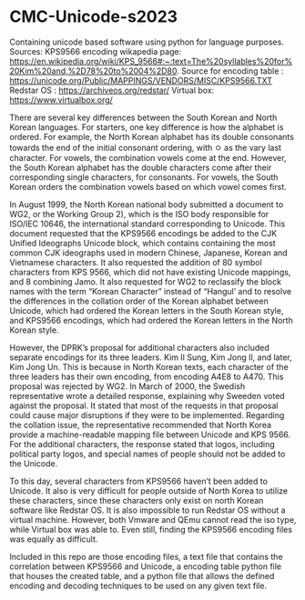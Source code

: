 # CMC-Unicode-s2023
Containing unicode based software using python for language purposes. 
Sources: KPS9566 encoding wikapedia page: https://en.wikipedia.org/wiki/KPS_9566#:~:text=The%20syllables%20for%20Kim%20and,%2D78%20to%2004%2D80.
         Source for encoding table : https://unicode.org/Public/MAPPINGS/VENDORS/MISC/KPS9566.TXT
         Redstar OS : https://archiveos.org/redstar/
         Virtual box: https://www.virtualbox.org/
         
         

  There are several key differences between the South Korean and North Korean languages. For starters, one key difference is how the alphabet is ordered. For example, the North  Korean alphabet has its double consonants  towards the end of the initial consonant ordering, with ㅇ as the vary last character. For vowels, the combination vowels come at the end. However, the South Korean alphabet has the double characters come after their corresponding single characters, for consonants. For vowels, the South Korean orders the combination vowels based on which vowel comes first. 

  In August 1999, the North Korean national body submitted a document to WG2, or the Working Group 2), which is the ISO body responsible for ISO/IEC 10646, the international standard corresponding to Unicode. This document requested that the KPS9566 encodings be added to the CJK Unified Ideographs Unicode block, which contains containing the most common CJK ideographs used in modern Chinese, Japanese, Korean and Vietnamese characters. It also requested the  addition of 80 symbol characters from KPS 9566, which did not have existing Unicode mappings, and 8 combining Jamo. It also requested for WG2 to reclassify the block names with the term “Korean Character” instead of “Hangul’ and to resolve the differences in the  collation order of the Korean alphabet between Unicode, which had ordered the Korean letters in the South Korean style, and KPS9566 encodings, which had ordered the Korean letters in the North Korean style.
  
  However, the DPRK’s proposal for additional characters also included separate encodings for its three leaders. Kim Il Sung, Kim Jong Il, and later, Kim Jong Un. This is because in North Korean texts, each character of the three leaders has their own encoding, from encoding A4E8 to A470. 
This proposal was rejected by WG2. In March of 2000, the Swedish representative wrote a detailed response, explaining why Sweeden voted against the proposal. It stated that most of the requests in that proposal could cause major disruptions if they were to be implemented. Regarding the collation issue, the representative recommended that North Korea provide a   machine-readable mapping file between Unicode and KPS 9566. For the additional characters, the response stated that logos, including political party logos, and special names of people should not be added to the Unicode. 

  To this day, several characters from KPS9566 haven’t been added to Unicode. It also is very difficult for people outside of North Korea to utilize these characters, since these characters only exist on north Korean software like Redstar OS. It is also impossible to run Redstar OS without a virtual machine. However, both Vmware and QEmu cannot read the iso type, while Virtual box was able to. Even still, finding the KPS9566 encoding files was equally as difficult. 

  Included in this repo are those encoding files, a text file that contains the correlation between KPS9566 and Unicode, a encoding table python file that houses the created table, and a python file that allows the defined encoding and decoding techniques to be used on any given text file. 


